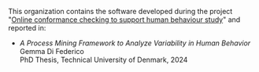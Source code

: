 This organization contains the software developed during the project "[Online conformance checking to support human behaviour study](https://orbit.dtu.dk/en/projects/online-conformance-checking-to-support-human-behaviour-study)" and reported in:

- *A Process Mining Framework to Analyze Variability in Human Behavior*  
  Gemma Di Federico   
  PhD Thesis, Technical University of Denmark, 2024  
  
